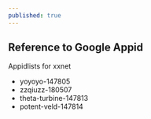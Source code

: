 ```yaml
---
published: true
---
```

## Reference to Google Appid

Appidlists for xxnet
- yoyoyo-147805
- zzqiuzz-180507
- theta-turbine-147813
- potent-veld-147814
